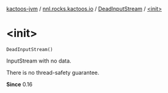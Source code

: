 [kactoos-jvm](../../index.md) / [nnl.rocks.kactoos.io](../index.md) / [DeadInputStream](index.md) / [&lt;init&gt;](./-init-.md)

# &lt;init&gt;

`DeadInputStream()`

InputStream with no data.

There is no thread-safety guarantee.

**Since**
0.16

